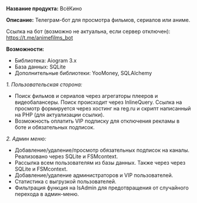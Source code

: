 **Название продукта:** ВсёКино

**Описание:** Телеграм-бот для просмотра фильмов, сериалов или аниме.

Ссылка на бот (возможно не актуальна, если сервер отключен): https://t.me/animefilms_bot

**Возможности:**

- Библиотека: Aiogram 3.x
- База данных: SQLite
- Дополнительные библиотеки: YooMoney, SQLAlchemy


_1. Пользовательская сторона:_

- Поиск фильмов и сериалов через агрегаторы плееров и видеобалансеры. Поиск происходит через InlineQuery. Ссылка на просмотр формируется через хостинг на reg.ru и скрипт написанный на PHP (для актуализации ссылки).
- Возможность оплатить VIP подписку для отключения рекламы в боте и обязательных подписок.

_2. Админ меню:_

- Добавление/удаление/просмотр обязательных подписок на каналы. Реализовано через SQLite и FSMcontext.
- Рассылка всем пользователям из базы данных. Также через через SQLite и FSMcontext.
- Добавление/удаление администраторов и VIP пользователей.
- Статистика с выгрузкой пользователей.
- Фильтрация функция на IsAdmin для предотвращения от случайного перехода в админ-меню.

